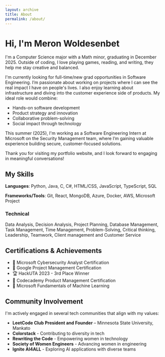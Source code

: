 ```yaml
---
layout: archive
title: About
permalink: /about/
---
```


# Hi, I'm Meron Woldesenbet
I'm a Computer Science major with a Math minor, graduating in December 2025. Outside of coding, I love playing games, reading, and writing, they help me stay creative and balanced.

I'm currently looking for full-time/new grad opportunities in Software Engineering. I’m passionate about working on projects where I can see the real impact I have on people's lives. I also enjoy learning about infrastructure and diving into the customer experience side of products. My ideal role would combine:
- Hands-on software development
- Product strategy and innovation
- Collaborative problem-solving
- Social impact through technology
 
This summer (2025), I'm working as a Software Engineering Intern at Microsoft on the Security Management team, where I’m gaining valuable experience building secure, customer-focused solutions.


Thank you for visiting my portfolio website, and I look forward to engaging in meaningful conversations!



## My Skills

**Languages**: Python, Java, C, C#, HTML/CSS, JavaScript, TypeScript, SQL  


**Frameworks/Tools**: Git, React, MongoDB, Azure, Docker, AWS, Microsoft Project



### Technical
Data Analysis, Decision Analysis, Project Planning, Database Management, Task Management, Time
Management, Problem-Solving, Critical thinking, Leadership, Teamwork, Client management and Customer Service

## Certifications & Achievements
- 📜 Microsoft Cybersecurity Analyst Certification
- 📜 Google Project Management Certification
- 🏆 HackUTA 2023 - 3rd Place Winner
- 📜 Codecademy Product Management Certification
- 📜 Microsoft Fundamentals of Machine Learning

## Community Involvement
I'm actively engaged in several tech communities that align with my values:
- **LeetCode Club President and Founder** – Minnesota State University, Mankato
- **Colorstack** - Contributing to diversity in tech
- **Rewriting the Code** - Empowering women in technology
- **Society of Women Engineers** - Advancing women in engineering
- **Ignite AI4ALL** - Exploring AI applications with diverse teams

